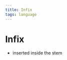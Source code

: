```yaml
---
title: Infix
tags: language
---
```


# Infix
- inserted inside the stem










































